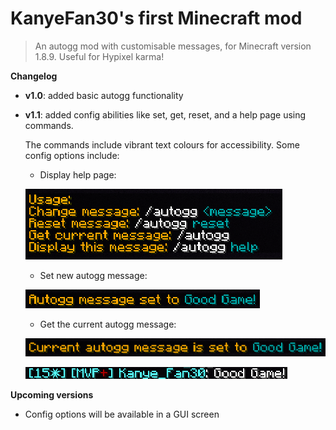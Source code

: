 # KanyeFan30's first Minecraft mod

> An autogg mod with customisable messages, for Minecraft version 1.8.9. Useful for Hypixel karma!

**Changelog**

* **v1.0**: added basic autogg functionality
* **v1.1**: added config abilities like set, get, reset, and a help page using commands.

  The commands include vibrant text colours for accessibility. Some config options include:

  * Display help page:
  
  ![alt text](https://github.com/KanyeFan30/autoggmod/blob/master/src/main/help_message.png)

  * Set new autogg message:
 
  ![alt text](https://github.com/KanyeFan30/autoggmod/blob/master/src/main/set_message.png)

  * Get the current autogg message:
 
  ![alt text](https://github.com/KanyeFan30/autoggmod/blob/master/src/main/get_message.png)

  ![alt text](https://github.com/KanyeFan30/autoggmod/blob/master/src/main/ingame_proof.png)

**Upcoming versions**
* Config options will be available in a GUI screen

